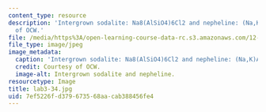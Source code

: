 ```yaml
---
content_type: resource
description: 'Intergrown sodalite: Na8(AlSiO4)6Cl2 and nepheline: (Na,K)AlSiO4. Courtesy
  of OCW.'
file: /media/https%3A/open-learning-course-data-rc.s3.amazonaws.com/12-108-structure-of-earth-materials-fall-2004/7ef5226fd379673568aacab388456fe4_lab3-34.jpg
file_type: image/jpeg
image_metadata:
  caption: 'Intergrown sodalite: Na8(AlSiO4)6Cl2 and nepheline: (Na,K)AlSiO4.'
  credit: Courtesy of OCW.
  image-alt: Intergrown sodalite and nepheline.
resourcetype: Image
title: lab3-34.jpg
uid: 7ef5226f-d379-6735-68aa-cab388456fe4
---
```

